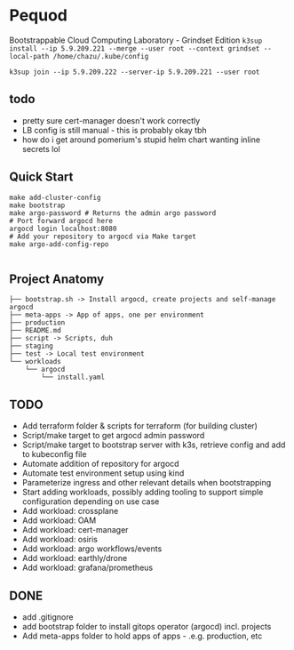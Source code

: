 # Pequod

Bootstrappable Cloud Computing Laboratory - Grindset Edition
`k3sup install --ip 5.9.209.221 --merge --user root --context grindset --local-path /home/chazu/.kube/config`

`k3sup join --ip 5.9.209.222 --server-ip 5.9.209.221 --user root`

## todo
 - pretty sure cert-manager doesn't work correctly
 - LB config is still manual - this is probably okay tbh
 - how do i get around pomerium's stupid helm chart wanting inline secrets lol

## Quick Start

```
make add-cluster-config
make bootstrap
make argo-password # Returns the admin argo password
# Port forward argocd here
argocd login localhost:8080
# Add your repository to argocd via Make target
make argo-add-config-repo


```

## Project Anatomy

```
├── bootstrap.sh -> Install argocd, create projects and self-manage argocd
├── meta-apps -> App of apps, one per environment
├── production
├── README.md
├── script -> Scripts, duh
├── staging
├── test -> Local test environment
└── workloads
    └── argocd
        └── install.yaml
```


## TODO
- Add terraform folder & scripts for terraform (for building cluster)
- Script/make target to get argocd admin password
- Script/make target to bootstrap server with k3s, retrieve config and add to kubeconfig file
- Automate addition of repository for argocd
- Automate test environment setup using kind
- Parameterize ingress and other relevant details when bootstrapping
- Start adding workloads, possibly adding tooling to support simple configuration
depending on use case
- Add workload: crossplane
- Add workload: OAM
- Add workload: cert-manager
- Add workload: osiris
- Add workload: argo workflows/events
- Add workload: earthly/drone
- Add workload: grafana/prometheus

## DONE
- add .gitignore
- add bootstrap folder to install gitops operator (argocd) incl. projects
- Add meta-apps folder to hold apps of apps - .e.g. production, etc
